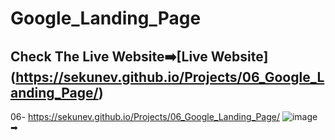 # Google_Landing_Page

## Check The Live Website➡️[Live Website] (https://sekunev.github.io/Projects/06_Google_Landing_Page/)

06- https://sekunev.github.io/Projects/06_Google_Landing_Page/
![image](https://user-images.githubusercontent.com/101554737/184587683-eeeb960c-d3d0-4fe7-b0db-6daea6aa3515.png)
➡
